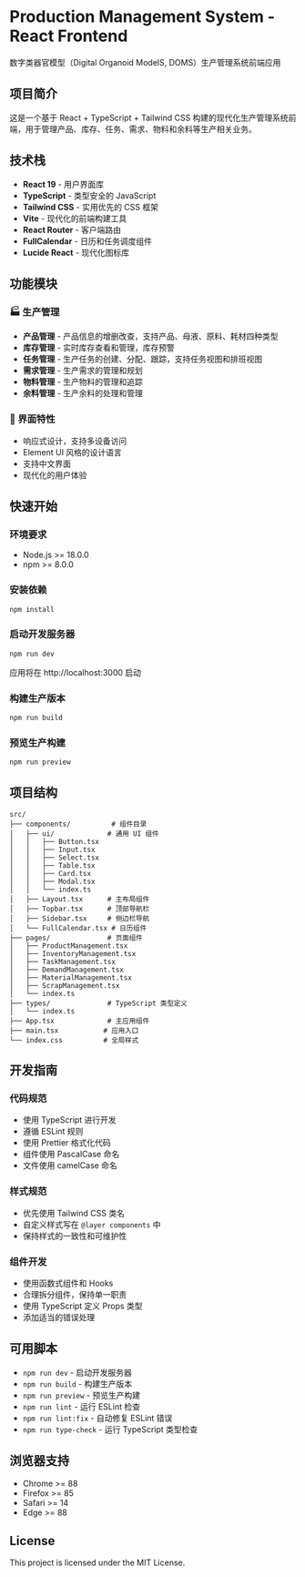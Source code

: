 # Production Management System - React Frontend

数字类器官模型（Digital Organoid ModelS, DOMS）生产管理系统前端应用

## 项目简介

这是一个基于 React + TypeScript + Tailwind CSS 构建的现代化生产管理系统前端，用于管理产品、库存、任务、需求、物料和余料等生产相关业务。

## 技术栈

- **React 19** - 用户界面库
- **TypeScript** - 类型安全的 JavaScript
- **Tailwind CSS** - 实用优先的 CSS 框架
- **Vite** - 现代化的前端构建工具
- **React Router** - 客户端路由
- **FullCalendar** - 日历和任务调度组件
- **Lucide React** - 现代化图标库

## 功能模块

### 🏭 生产管理
- **产品管理** - 产品信息的增删改查，支持产品、母液、原料、耗材四种类型
- **库存管理** - 实时库存查看和管理，库存预警
- **任务管理** - 生产任务的创建、分配、跟踪，支持任务视图和排班视图
- **需求管理** - 生产需求的管理和规划
- **物料管理** - 生产物料的管理和追踪
- **余料管理** - 生产余料的处理和管理

### 🎨 界面特性
- 响应式设计，支持多设备访问
- Element UI 风格的设计语言
- 支持中文界面
- 现代化的用户体验

## 快速开始

### 环境要求
- Node.js >= 18.0.0
- npm >= 8.0.0

### 安装依赖
```bash
npm install
```

### 启动开发服务器
```bash
npm run dev
```

应用将在 http://localhost:3000 启动

### 构建生产版本
```bash
npm run build
```

### 预览生产构建
```bash
npm run preview
```

## 项目结构

```
src/
├── components/          # 组件目录
│   ├── ui/             # 通用 UI 组件
│   │   ├── Button.tsx
│   │   ├── Input.tsx
│   │   ├── Select.tsx
│   │   ├── Table.tsx
│   │   ├── Card.tsx
│   │   ├── Modal.tsx
│   │   └── index.ts
│   ├── Layout.tsx      # 主布局组件
│   ├── Topbar.tsx      # 顶部导航栏
│   ├── Sidebar.tsx     # 侧边栏导航
│   └── FullCalendar.tsx # 日历组件
├── pages/              # 页面组件
│   ├── ProductManagement.tsx
│   ├── InventoryManagement.tsx
│   ├── TaskManagement.tsx
│   ├── DemandManagement.tsx
│   ├── MaterialManagement.tsx
│   ├── ScrapManagement.tsx
│   └── index.ts
├── types/              # TypeScript 类型定义
│   └── index.ts
├── App.tsx             # 主应用组件
├── main.tsx           # 应用入口
└── index.css          # 全局样式
```

## 开发指南

### 代码规范
- 使用 TypeScript 进行开发
- 遵循 ESLint 规则
- 使用 Prettier 格式化代码
- 组件使用 PascalCase 命名
- 文件使用 camelCase 命名

### 样式规范
- 优先使用 Tailwind CSS 类名
- 自定义样式写在 `@layer components` 中
- 保持样式的一致性和可维护性

### 组件开发
- 使用函数式组件和 Hooks
- 合理拆分组件，保持单一职责
- 使用 TypeScript 定义 Props 类型
- 添加适当的错误处理

## 可用脚本

- `npm run dev` - 启动开发服务器
- `npm run build` - 构建生产版本
- `npm run preview` - 预览生产构建
- `npm run lint` - 运行 ESLint 检查
- `npm run lint:fix` - 自动修复 ESLint 错误
- `npm run type-check` - 运行 TypeScript 类型检查

## 浏览器支持

- Chrome >= 88
- Firefox >= 85
- Safari >= 14
- Edge >= 88

## License

This project is licensed under the MIT License.

